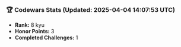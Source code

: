 ### 🏆 Codewars Stats (Updated: 2025-04-04 14:07:53 UTC)

- **Rank:** 8 kyu
- **Honor Points:** 3
- **Completed Challenges:** 1
